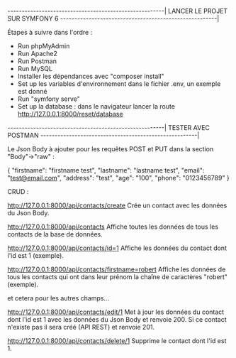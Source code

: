 -------------------------------------------------------|
    LANCER LE PROJET SUR SYMFONY 6
-------------------------------------------------------|

Étapes à suivre dans l'ordre :

- Run phpMyAdmin
- Run Apache2
- Run Postman
- Run MySQL
- Installer les dépendances avec "composer install"
- Set up les variables d'environnement dans le fichier .env, un exemple est donné
- Run "symfony serve"
- Set up la database : dans le navigateur lancer la route http://127.0.0.1:8000/reset/database

-------------------------------------------------------|
    TESTER AVEC POSTMAN
-------------------------------------------------------|

Le Json Body à ajouter pour les requêtes POST et PUT dans la section "Body"->"raw" :

{
    "firstname": "firstname test",
    "lastname": "lastname test",
    "email": "test@email.com",
    "address": "test",
    "age": "100",
    "phone": "0123456789"
}

CRUD :

http://127.0.0.1:8000/api/contacts/create
Crée un contact avec les données du Json Body.

http://127.0.0.1:8000/api/contacts
Affiche toutes les données de tous les contacts de la base de données.

http://127.0.0.1:8000/api/contacts/id=1
Affiche les données du contact dont l'id est 1 (exemple).

http://127.0.0.1:8000/api/contacts/firstname=robert
Affiche les données de tous les contacts qui ont dans leur prénom la chaîne de caractères "robert" (exemple).

et cetera pour les autres champs...

http://127.0.0.1:8000/api/contacts/edit/1
Met à jour les données du contact dont l'id est 1 avec les données du Json Body et renvoie 200. Si ce contact n'existe pas il sera créé (API REST) et renvoie 201.

http://127.0.0.1:8000/api/contacts/delete/1
Supprime le contact dont l'id est 1.

